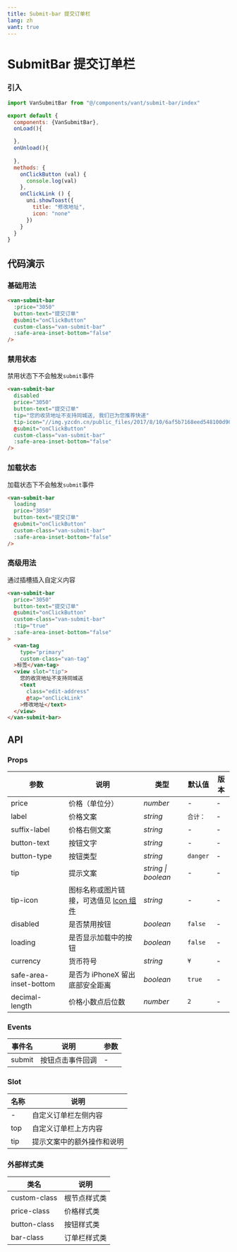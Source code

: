 ```yaml
---
title: Submit-bar 提交订单栏
lang: zh
vant: true
---
```


# SubmitBar 提交订单栏

### 引入


```js
import VanSubmitBar from "@/components/vant/submit-bar/index"

export default {
  components: {VanSubmitBar},
  onLoad(){

  },
  onUnload(){
    
  },
  methods: {
    onClickButton (val) {
      console.log(val)
    },
    onClickLink () {
      uni.showToast({
        title: "修改地址",
        icon: "none"
      })
    }
  }
}

```

## 代码演示

### 基础用法

```html
<van-submit-bar
  :price="3050"
  button-text="提交订单"
  @submit="onClickButton"
  custom-class="van-submit-bar"
  :safe-area-inset-bottom="false"
/>
```

### 禁用状态

禁用状态下不会触发`submit`事件

```html
<van-submit-bar
  disabled
  price="3050"
  button-text="提交订单"
  tip="您的收货地址不支持同城送, 我们已为您推荐快递"
  tip-icon="//img.yzcdn.cn/public_files/2017/8/10/6af5b7168eed548100d9041f07b7c616.png"
  @submit="onClickButton"
  custom-class="van-submit-bar"
  :safe-area-inset-bottom="false"
/>
```

### 加载状态

加载状态下不会触发`submit`事件

```html
<van-submit-bar
  loading
  price="3050"
  button-text="提交订单"
  @submit="onClickButton"
  custom-class="van-submit-bar"
  :safe-area-inset-bottom="false"
/>
```

### 高级用法

通过插槽插入自定义内容

```html
<van-submit-bar
  price="3050"
  button-text="提交订单"
  @submit="onClickButton"
  custom-class="van-submit-bar"
  :tip="true"
  :safe-area-inset-bottom="false"
>
  <van-tag
    type="primary"
    custom-class="van-tag"
  >标签</van-tag>
  <view slot="tip">
    您的收货地址不支持同城送
    <text
      class="edit-address"
      @tap="onClickLink"
    >修改地址</text>
  </view>
</van-submit-bar>
```

## API

### Props

| 参数 | 说明 | 类型 | 默认值 | 版本 |
|-----------|-----------|-----------|-------------|-------------|
| price | 价格（单位分） | *number* | - | - |
| label | 价格文案 | *string* | `合计：` | - |
| suffix-label | 价格右侧文案 | *string* | - | - |
| button-text | 按钮文字 | *string* | - | - |
| button-type | 按钮类型 |  *string* | `danger` | - |
| tip | 提示文案 | *string \| boolean* | - | - |
| tip-icon | 图标名称或图片链接，可选值见 [Icon 组件](#/icon) | *string* | - | - |
| disabled | 是否禁用按钮 | *boolean* | `false` | - |
| loading | 是否显示加载中的按钮 | *boolean* | `false` | - |
| currency | 货币符号 | *string* | `¥` | - |
| safe-area-inset-bottom | 是否为 iPhoneX 留出底部安全距离 | *boolean* | `true` | - |
| decimal-length | 价格小数点后位数 | *number* | `2` | - |

### Events

| 事件名 | 说明 | 参数 |
|-----------|-----------|-----------|
| submit | 按钮点击事件回调 | - |

### Slot

| 名称 | 说明 |
|-----------|-----------|
| - | 自定义订单栏左侧内容 |
| top | 自定义订单栏上方内容 |
| tip | 提示文案中的额外操作和说明 |

### 外部样式类

| 类名 | 说明 |
|-----------|-----------|
| custom-class | 根节点样式类 |
| price-class | 价格样式类 |
| button-class | 按钮样式类 |
| bar-class | 订单栏样式类 |
